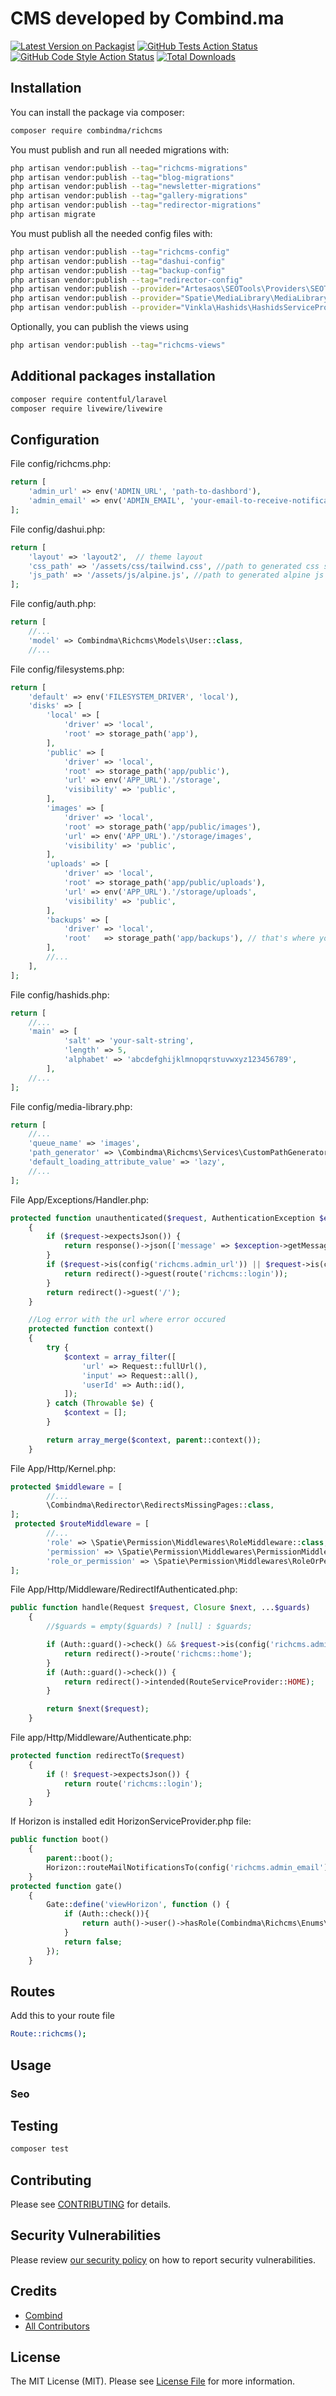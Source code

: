 # CMS developed by Combind.ma

[![Latest Version on Packagist](https://img.shields.io/packagist/v/combindma/richcms.svg?style=flat-square)](https://packagist.org/packages/combindma/richcms)
[![GitHub Tests Action Status](https://img.shields.io/github/workflow/status/combindma/richcms/run-tests?label=tests)](https://github.com/combindma/richcms/actions?query=workflow%3Arun-tests+branch%3Amain)
[![GitHub Code Style Action Status](https://img.shields.io/github/workflow/status/combindma/richcms/Check%20&%20fix%20styling?label=code%20style)](https://github.com/combindma/richcms/actions?query=workflow%3A"Check+%26+fix+styling"+branch%3Amain)
[![Total Downloads](https://img.shields.io/packagist/dt/combindma/richcms.svg?style=flat-square)](https://packagist.org/packages/combindma/richcms)

## Installation

You can install the package via composer:

```bash
composer require combindma/richcms
```

You must publish and run all needed migrations with:

```bash
php artisan vendor:publish --tag="richcms-migrations"
php artisan vendor:publish --tag="blog-migrations"
php artisan vendor:publish --tag="newsletter-migrations"
php artisan vendor:publish --tag="gallery-migrations"
php artisan vendor:publish --tag="redirector-migrations"
php artisan migrate
```

You must publish all the needed config files with:

```bash
php artisan vendor:publish --tag="richcms-config"
php artisan vendor:publish --tag="dashui-config"
php artisan vendor:publish --tag="backup-config"
php artisan vendor:publish --tag="redirector-config"
php artisan vendor:publish --provider="Artesaos\SEOTools\Providers\SEOToolsServiceProvider"
php artisan vendor:publish --provider="Spatie\MediaLibrary\MediaLibraryServiceProvider" --tag="config"
php artisan vendor:publish --provider="Vinkla\Hashids\HashidsServiceProvider"
```

Optionally, you can publish the views using

```bash
php artisan vendor:publish --tag="richcms-views"
```

## Additional packages installation

```bash
composer require contentful/laravel
composer require livewire/livewire
```

## Configuration

File config/richcms.php:

```php
return [
    'admin_url' => env('ADMIN_URL', 'path-to-dashbord'),
    'admin_email' => env('ADMIN_EMAIL', 'your-email-to-receive-notifications'),
];
```

File config/dashui.php:

```php
return [
    'layout' => 'layout2',  // theme layout
    'css_path' => '/assets/css/tailwind.css', //path to generated css style for tailwind
    'js_path' => '/assets/js/alpine.js', //path to generated alpine js file
];
```

File config/auth.php:

```php
return [
    //...
    'model' => Combindma\Richcms\Models\User::class,
    //...
```

File config/filesystems.php:

```php
return [
    'default' => env('FILESYSTEM_DRIVER', 'local'),
    'disks' => [
        'local' => [
            'driver' => 'local',
            'root' => storage_path('app'),
        ],
        'public' => [
            'driver' => 'local',
            'root' => storage_path('app/public'),
            'url' => env('APP_URL').'/storage',
            'visibility' => 'public',
        ],
        'images' => [
            'driver' => 'local',
            'root' => storage_path('app/public/images'),
            'url' => env('APP_URL').'/storage/images',
            'visibility' => 'public',
        ],
        'uploads' => [
            'driver' => 'local',
            'root' => storage_path('app/public/uploads'),
            'url' => env('APP_URL').'/storage/uploads',
            'visibility' => 'public',
        ],
        'backups' => [
            'driver' => 'local',
            'root'   => storage_path('app/backups'), // that's where your backups are stored by default: storage/backups
        ],
        //...
    ],
];
```

File config/hashids.php:

```php
return [
    //...
    'main' => [
            'salt' => 'your-salt-string',
            'length' => 5,
            'alphabet' => 'abcdefghijklmnopqrstuvwxyz123456789',
        ],
    //...
];
```

File config/media-library.php:

```php
return [
    //...
    'queue_name' => 'images',
    'path_generator' => \Combindma\Richcms\Services\CustomPathGenerator::class,
    'default_loading_attribute_value' => 'lazy',
    //...
];
```

File App/Exceptions/Handler.php:

```php
protected function unauthenticated($request, AuthenticationException $exception)
    {
        if ($request->expectsJson()) {
            return response()->json(['message' => $exception->getMessage()], 401);
        }
        if ($request->is(config('richcms.admin_url')) || $request->is(config('richcms.admin_url').'/*')) {
            return redirect()->guest(route('richcms::login'));
        }
        return redirect()->guest('/');
    }

    //Log error with the url where error occured
    protected function context()
    {
        try {
            $context = array_filter([
                'url' => Request::fullUrl(),
                'input' => Request::all(),
                'userId' => Auth::id(),
            ]);
        } catch (Throwable $e) {
            $context = [];
        }

        return array_merge($context, parent::context());
    }
```

File App/Http/Kernel.php:

```php
protected $middleware = [
        //...
        \Combindma\Redirector\RedirectsMissingPages::class,
];
 protected $routeMiddleware = [
        //...
        'role' => \Spatie\Permission\Middlewares\RoleMiddleware::class,
        'permission' => \Spatie\Permission\Middlewares\PermissionMiddleware::class,
        'role_or_permission' => \Spatie\Permission\Middlewares\RoleOrPermissionMiddleware::class,
];
```

File App/Http/Middleware/RedirectIfAuthenticated.php:

```php
public function handle(Request $request, Closure $next, ...$guards)
    {
        //$guards = empty($guards) ? [null] : $guards;

        if (Auth::guard()->check() && $request->is(config('richcms.admin_url').'/*') ) {
            return redirect()->route('richcms::home');
        }
        if (Auth::guard()->check()) {
            return redirect()->intended(RouteServiceProvider::HOME);
        }

        return $next($request);
    }
```

File app/Http/Middleware/Authenticate.php:

```php
protected function redirectTo($request)
    {
        if (! $request->expectsJson()) {
            return route('richcms::login');
        }
    }
```

If Horizon is installed edit HorizonServiceProvider.php file:

```php
public function boot()
    {
        parent::boot();
        Horizon::routeMailNotificationsTo(config('richcms.admin_email'));
    }
protected function gate()
    {
        Gate::define('viewHorizon', function () {
            if (Auth::check()){
                return auth()->user()->hasRole(Combindma\Richcms\Enums\Roles::Admin);
            }
            return false;
        });
    }
```

## Routes

Add this to your route file

```bash
Route::richcms();
```

## Usage

### Seo

## Testing

```bash
composer test
```

## Contributing

Please see [CONTRIBUTING](.github/CONTRIBUTING.md) for details.

## Security Vulnerabilities

Please review [our security policy](../../security/policy) on how to report security vulnerabilities.

## Credits

- [Combind](https://github.com/combindma)
- [All Contributors](../../contributors)

## License

The MIT License (MIT). Please see [License File](LICENSE.md) for more information.
